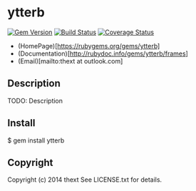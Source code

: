 ytterb 
======
[![Gem Version](https://badge.fury.io/rb/ytterb.svg)](http://badge.fury.io/rb/ytterb)
[![Build Status](https://travis-ci.org/thext/ytterb.svg?branch=master)](https://travis-ci.org/thext/ytterb)
[![Coverage Status](https://img.shields.io/coveralls/thext/ytterb.svg)](https://coveralls.io/r/thext/ytterb?branch=master)

* (HomePage)[https://rubygems.org/gems/ytterb]
* (Documentation)[http://rubydoc.info/gems/ytterb/frames]
* (Email)[mailto:thext at outlook.com]

Description
-----------

TODO: Description

Install
-------

  $ gem install ytterb

Copyright
---------

Copyright (c) 2014 thext
See LICENSE.txt for details.

